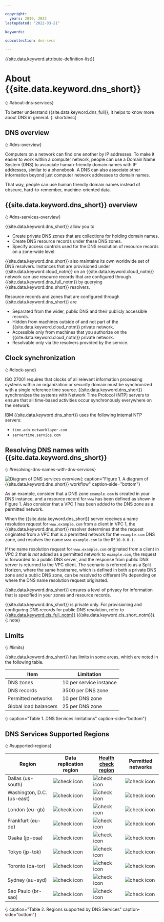 ```yaml
---

copyright:
  years: 2019, 2022
lastupdated: "2022-03-21"

keywords:

subcollection: dns-svcs

---
```


{{site.data.keyword.attribute-definition-list}}

# About {{site.data.keyword.dns_short}}
{: #about-dns-services}

To better understand {{site.data.keyword.dns_full}}, it helps to know more about DNS in general.
{: shortdesc}

## DNS overview
{: #dns-overview}

Computers on a network can find one another by IP addresses. To make it easier to work within a computer network, people can use a Domain Name System (DNS) to associate human-friendly domain names with IP addresses, similar to a phonebook. A DNS can also associate other information beyond just computer network addresses to domain names.

That way, people can use human friendly domain names instead of obscure, hard-to-remember, machine-oriented data.

## {{site.data.keyword.dns_short}} overview
{: #dns-services-overview}

{{site.data.keyword.dns_short}} allow you to
* Create private DNS zones that are collections for holding domain names.
* Create DNS resource records under these DNS zones.
* Specify access controls used for the DNS resolution of resource records on a zone-wide level.

{{site.data.keyword.dns_short}} also maintains its own worldwide set of DNS resolvers. Instances that are provisioned under {{site.data.keyword.cloud_notm}} on an {{site.data.keyword.cloud_notm}} network can use resource records that are configured through
{{site.data.keyword.dns_full_notm}} by querying {{site.data.keyword.dns_short}} resolvers.

Resource records and zones that are configured through {{site.data.keyword.dns_short}} are
* Separated from the wider, public DNS and their publicly accessible records.
* Hidden from machines outside of and not part of the {{site.data.keyword.cloud_notm}} private network.
* Accessible only from machines that you authorize on the {{site.data.keyword.cloud_notm}} private network.
* Resolvable only via the resolvers provided by the service.

## Clock synchronization
{: #clock-sync}

ISO 27001 requires that clocks of all relevant information processing systems within an organization or security domain must be synchronized with a single reference time source. {{site.data.keyword.dns_short}} synchronizes the systems with Network Time Protocol (NTP) servers to ensure that all time-based activities occur synchronously everywhere on the network.

IBM {{site.data.keyword.dns_short}} uses the following internal NTP servers:
* `time.adn.networklayer.com`
* `servertime.service.com`

## Resolving DNS names with {{site.data.keyword.dns_short}}
{: #resolving-dns-names-with-dns-services}

![Diagram of DNS services overview](images/dns-svcs-overview.png "Diagram of {{site.data.keyword.dns_short}} overview"){: caption="Figure 1. A diagram of {{site.data.keyword.dns_short}} workflow" caption-side="bottom"}


As an example, consider that a DNS zone `example.com` is created in your DNS instance, and a resource record for `www` has been defined as shown in Figure 1. Also consider that a VPC 1 has been added to the DNS zone as a permitted network.

When the {{site.data.keyword.dns_short}} server receives a name resolution request for `www.example.com` from a client in VPC 1, the {{site.data.keyword.dns_short}} resolver determines that the request originated from a VPC that is a permitted network for the `example.com` DNS zone, and resolves the name `www.example.com` to the IP `10.0.0.1`.

If the name resolution request for `www.example.com` originated from a client in VPC 2 that is _not_ added as a permitted network to `example.com`, the request is forwarded to a public DNS server, and the response from public DNS server is returned to the VPC client. The scenario is referred to as a Split Horizon, where the same hostname, which is defined in both a private DNS zone and a public DNS zone, can be resolved to different IPs depending on where the DNS name resolution request originated.

{{site.data.keyword.dns_short}} ensures a level of privacy for information that is specified in your zones and resource records.

{{site.data.keyword.dns_short}} is private only. For provisioning and configuring DNS records for public DNS resolution, refer to [{{site.data.keyword.cis_full_notm}}](/docs/cis?topic=cis-about-ibm-cloud-internet-services-cis) ({{site.data.keyword.cis_short_notm}}).
{: note}

## Limits
{: #limits}

{{site.data.keyword.dns_short}} has limits in some areas, which are noted in the following table.

|Item| Limitation|
|----|-----------|
|DNS zones |10 per service instance|
|DNS records| 3500 per DNS zone|
|Permitted networks| 10 per DNS zone|
|Global load balancers| 25 per DNS zone|
{: caption="Table 1. DNS Services limitations" caption-side="bottom"}

## DNS Services Supported Regions
{: #supported-regions}

| Region | Data replication region | [Health check region](/docs/dns-svcs?topic=dns-svcs-global-load-balancers#add-a-pool) | Permitted networks |
| ------ | ------------- | --- |-------------------|
| Dallas (us-south) | ![check icon](../icons/checkmark-icon.svg) | ![check icon](../icons/checkmark-icon.svg) | ![check icon](../icons/checkmark-icon.svg) |
| Washington, D.C. (us-east) | ![check icon](../icons/checkmark-icon.svg) | ![check icon](../icons/checkmark-icon.svg) | ![check icon](../icons/checkmark-icon.svg) |
| London (eu-gb) | ![check icon](../icons/checkmark-icon.svg) | ![check icon](../icons/checkmark-icon.svg) | ![check icon](../icons/checkmark-icon.svg) |
| Frankfurt (eu-de) | ![check icon](../icons/checkmark-icon.svg) | ![check icon](../icons/checkmark-icon.svg) | ![check icon](../icons/checkmark-icon.svg) |
| Osaka (jp-osa) | ![check icon](../icons/checkmark-icon.svg) | ![check icon](../icons/checkmark-icon.svg) | ![check icon](../icons/checkmark-icon.svg) |
| Tokyo (jp-tok) | ![check icon](../icons/checkmark-icon.svg) | ![check icon](../icons/checkmark-icon.svg) | ![check icon](../icons/checkmark-icon.svg) |
| Toronto (ca-tor) | ![check icon](../icons/checkmark-icon.svg) | ![check icon](../icons/checkmark-icon.svg) | ![check icon](../icons/checkmark-icon.svg) |
| Sydney (au-syd) | ![check icon](../icons/checkmark-icon.svg) | ![check icon](../icons/checkmark-icon.svg) | ![check icon](../icons/checkmark-icon.svg) |
| Sao Paulo (br-sao) | ![check icon](../icons/checkmark-icon.svg) | ![check icon](../icons/checkmark-icon.svg) | ![check icon](../icons/checkmark-icon.svg) | 
{: caption="Table 2. Regions supported by DNS Services" caption-side="bottom"}
